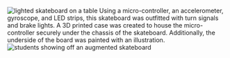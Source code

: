 ![lighted skateboard on a table](img/image1.JPG)
Using a micro-controller, an accelerometer, gyroscope, and LED strips, this skateboard was outfitted with turn signals and brake lights. A 3D printed case was created to house the micro-controller securely under the chassis of the skateboard. Additionally, the underside of the board was painted with an illustration.
![students showing off an augmented skateboard](img/image2.JPG)
